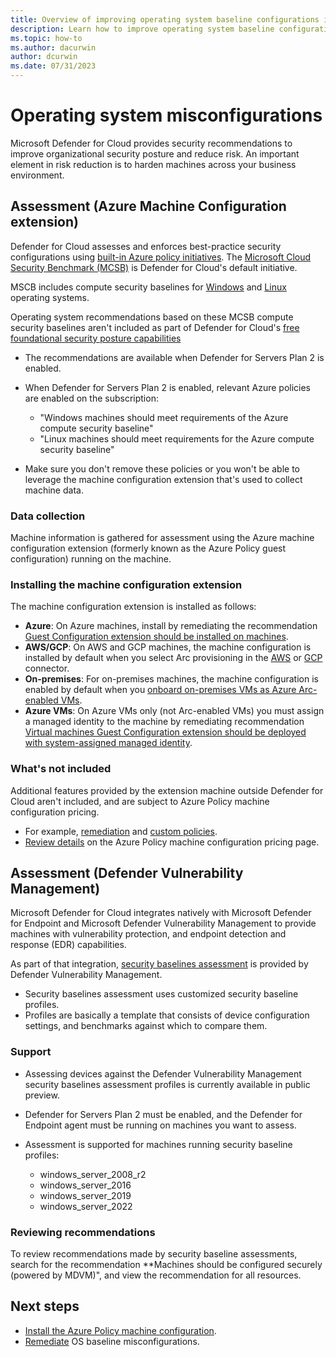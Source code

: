 ```yaml
---
title: Overview of improving operating system baseline configurations in Microsoft Defender for Cloud
description: Learn how to improve operating system baseline configurations in Microsoft Defender for Cloud
ms.topic: how-to
ms.author: dacurwin
author: dcurwin
ms.date: 07/31/2023
---
```


# Operating system misconfigurations

Microsoft Defender for Cloud provides security recommendations to improve organizational security posture and reduce risk. An important element in risk reduction is to harden machines across your business environment.

## Assessment (Azure Machine Configuration extension)

Defender for Cloud assesses and enforces best-practice security configurations using [built-in Azure policy initiatives](policy-reference.md). The [Microsoft Cloud Security Benchmark (MCSB)](/security/benchmark/azure/introduction) is Defender for Cloud's default initiative.

MSCB includes compute security baselines for [Windows](/azure/governance/policy/samples/guest-configuration-baseline-windows) and [Linux](/azure/governance/policy/samples/guest-configuration-baseline-linux) operating systems.

Operating system recommendations based on these MCSB compute security baselines aren't included as part of Defender for Cloud's [free foundational security posture capabilities](concept-cloud-security-posture-management.md#cspm-features)

- The recommendations are available when Defender for Servers Plan 2 is enabled.
- When Defender for Servers Plan 2 is enabled, relevant Azure policies are enabled on the subscription:

  - "Windows machines should meet requirements of the Azure compute security baseline"
  - "Linux machines should meet requirements for the Azure compute security baseline"

- Make sure you don't remove these policies or you won't be able to leverage the machine configuration extension that's used to collect machine data.

### Data collection

Machine information is gathered for assessment using the Azure machine configuration extension (formerly known as the Azure Policy guest configuration) running on the machine.

### Installing the machine configuration extension

The machine configuration extension is installed as follows:

- **Azure**: On Azure machines, install by remediating the recommendation [Guest Configuration extension should be installed on machines](https://portal.azure.com/#blade/Microsoft_Azure_Security/RecommendationsBlade/assessmentKey/6c99f570-2ce7-46bc-8175-cde013df43bc).
- **AWS/GCP**: On AWS and GCP machines, the machine configuration is installed by default when you select Arc provisioning in the [AWS](quickstart-onboard-aws.md) or [GCP](quickstart-onboard-gcp.md) connector.
- **On-premises**: For on-premises machines, the machine configuration is enabled by default when you [onboard on-premises VMs as Azure Arc-enabled VMs](/azure/azure-arc/servers/learn/quick-enable-hybrid-vm).
- **Azure VMs**: On Azure VMs only (not Arc-enabled VMs) you must assign a managed identity to the machine by remediating recommendation [Virtual machines Guest Configuration extension should be deployed with system-assigned managed identity](https://portal.azure.com/#blade/Microsoft_Azure_Security/RecommendationsBlade/assessmentKey/69133b6b-695a-43eb-a763-221e19556755).

### What's not included

Additional features provided by the extension machine outside Defender for Cloud aren't included, and are subject to Azure Policy machine configuration pricing.

- For example, [remediation](/azure/governance/machine-configuration/concepts/remediation-options) and [custom policies](/azure/governance/machine-configuration/how-to/create-policy-definition).
- [Review details](https://azure.microsoft.com/pricing/details/azure-policy/?msockid=06fc23a2aac2601229353214abbf61f1) on the Azure Policy machine configuration pricing page.

## Assessment (Defender Vulnerability Management)

Microsoft Defender for Cloud integrates natively with Microsoft Defender for Endpoint and Microsoft Defender Vulnerability Management to provide machines with vulnerability protection, and endpoint detection and response (EDR) capabilities.

As part of that integration, [security baselines assessment](/defender-vulnerability-management/tvm-security-baselines) is provided by Defender Vulnerability Management.

- Security baselines assessment uses customized security baseline profiles.
- Profiles are basically a template that consists of device configuration settings, and benchmarks against which to compare them.

### Support

- Assessing devices against the Defender Vulnerability Management security baselines assessment profiles is currently available in public preview.
- Defender for Servers Plan 2 must be enabled, and the Defender for Endpoint agent must be running on machines you want to assess.
- Assessment is supported for machines running security baseline profiles:

  - windows_server_2008_r2
  - windows_server_2016
  - windows_server_2019
  - windows_server_2022

### Reviewing recommendations

To review recommendations made by security baseline assessments, search for the recommendation **Machines should be configured securely (powered by MDVM)", and view the recommendation for all resources.

## Next steps

- [Install the Azure Policy machine configuration](security-baseline-guest-configuration.md).
- [Remediate](apply-security-baseline.md) OS baseline misconfigurations.
